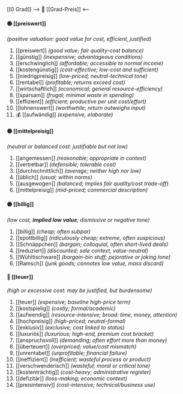 [[0 Grad]]
--> 💸 [[Grad-Preis]] <--

#### 🟢 [[preiswert]]  
*(positive valuation: good value for cost, efficient, justified)*  
1) [[preiswert]] *(good value; fair quality-cost balance)*  
2) [[günstig]] *(inexpensive; advantageous conditions)*  
3) [[erschwinglich]] *(affordable; accessible to normal income)*  
4) [[kostengünstig]] *(cost-effective; low-cost and sufficient)*  
5) [[niedrigpreisig]] *(low-priced; neutral-technical tone)*  
6) [[rentabel]] *(profitable; returns exceed cost)*  
7) [[wirtschaftlich]] *(economical; general resource-efficiency)*  
8) [[sparsam]] *(frugal; minimal waste in spending)*  
9) [[effizient]] *(efficient; productive per unit cost/effort)*  
10) [[lohnenswert]] *(worthwhile; return outweighs input)*  
11) 💰 [[aufwändig]] *(expensive, elaborate)*  

#### 🟡 [[mittelpreisig]]  
*(neutral or balanced cost: justifiable but not low)*  
1) [[angemessen]] *(reasonable; appropriate in context)*  
2) [[vertretbar]] *(defensible; tolerable cost)*  
3) [[durchschnittlich]] *(average; neither high nor low)*  
4) [[üblich]] *(usual; within norms)*  
5) [[ausgewogen]] *(balanced; implies fair quality/cost trade-off)*  
6) [[mittelpreisig]] *(mid-priced; commercial description)*  

#### 🟣 [[billig]]  
*(low cost, **implied low value**; dismissive or negative tone)*  
1) [[billig]] *(cheap; often subpar)*  
2) [[spottbillig]] *(ridiculously cheap; extreme, often suspicious)*  
3) [[Schnäppchen]] *(bargain; colloquial, often short-lived deals)*  
4) [[reduziert]] *(discounted; sale context, value-neutral)*  
5) [[Wühltischware]] *(bargain-bin stuff; pejorative or joking tone)*  
6) [[Ramsch]] *(junk goods; connotes low value, mass discard)*  

#### 🔴 [[teuer]]  
*(high or excessive cost: may be justified, but burdensome)*  
1) [[teuer]] *(expensive; baseline high-price term)*  
2) [[kostspielig]] *(costly; formal/academic)*  
3) [[aufwendig]] *(resource-intensive; broad: time, money, attention)*  
4) [[hochpreisig]] *(high-priced; neutral-formal)*  
5) [[exklusiv]] *(exclusive; cost linked to status)*  
6) [[luxuriös]] *(luxurious; high-end, premium cost bracket)*  
7) [[anspruchsvoll]] *(demanding; often effort more than money)*  
8) [[überteuert]] *(overpriced; value/cost mismatch)*  
9) [[unrentabel]] *(unprofitable; financial failure)*  
10) [[ineffizient]] *(inefficient; wasteful process or product)*  
11) [[verschwenderisch]] *(wasteful; moral or critical tone)*  
12) [[kostenträchtig]] *(cost-heavy; administrative register)*  
13) [[defizitär]] *(loss-making; economic context)*  
14) [[preisintensiv]] *(cost-intensive; technical/business use)*
